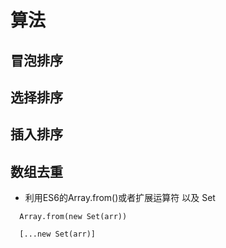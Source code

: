 # 算法

## 冒泡排序

## 选择排序

## 插入排序

## 数组去重

- 利用ES6的Array.from()或者扩展运算符 以及 Set
```
  Array.from(new Set(arr))
```
```
  [...new Set(arr)]
```

